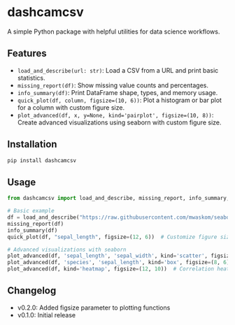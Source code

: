 # dashcamcsv

A simple Python package with helpful utilities for data science workflows.

## Features
- `load_and_describe(url: str)`: Load a CSV from a URL and print basic statistics.
- `missing_report(df)`: Show missing value counts and percentages.
- `info_summary(df)`: Print DataFrame shape, types, and memory usage.
- `quick_plot(df, column, figsize=(10, 6))`: Plot a histogram or bar plot for a column with custom figure size.
- `plot_advanced(df, x, y=None, kind='pairplot', figsize=(10, 8))`: Create advanced visualizations using seaborn with custom figure size.

## Installation
```bash
pip install dashcamcsv
```

## Usage
```python
from dashcamcsv import load_and_describe, missing_report, info_summary, quick_plot, plot_advanced

# Basic example
df = load_and_describe("https://raw.githubusercontent.com/mwaskom/seaborn-data/master/iris.csv")
missing_report(df)
info_summary(df)
quick_plot(df, "sepal_length", figsize=(12, 6))  # Customize figure size

# Advanced visualizations with seaborn
plot_advanced(df, 'sepal_length', 'sepal_width', kind='scatter', figsize=(10, 8))  # Scatter plot with regression line
plot_advanced(df, 'species', 'sepal_length', kind='box', figsize=(8, 6))  # Box plot
plot_advanced(df, kind='heatmap', figsize=(12, 10))  # Correlation heatmap
```

## Changelog
- v0.2.0: Added figsize parameter to plotting functions
- v0.1.0: Initial release
